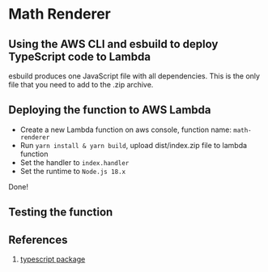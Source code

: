 # Math Renderer

## Using the AWS CLI and esbuild to deploy TypeScript code to Lambda

esbuild produces one JavaScript file with all dependencies. This is the only file that you need to
add to the .zip archive.

## Deploying the function to AWS Lambda

- Create a new Lambda function on aws console, function name: `math-renderer`
- Run `yarn install & yarn build`, upload dist/index.zip file to lambda function
- Set the handler to `index.handler`
- Set the runtime to `Node.js 18.x`

Done!

## Testing the function

## References

1. [typescript package](https://docs.aws.amazon.com/lambda/latest/dg/typescript-package.html)
